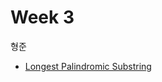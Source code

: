 # Week 3


형준
- [Longest Palindromic Substring](https://leetcode.com/problems/longest-palindromic-substring/)
